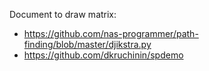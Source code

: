 Document to draw matrix: 
- https://github.com/nas-programmer/path-finding/blob/master/djikstra.py
- https://github.com/dkruchinin/spdemo
